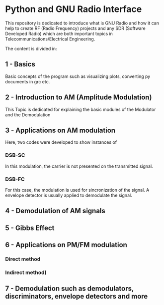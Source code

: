 # Python and GNU Radio Interface

This repository is dedicated to introduce what is GNU Radio and how it can help to create RF (Radio Frequency) projects and any SDR (Software Developed Radio) which are both important topics in Telecommunications/Electrical Engineering.

The content is divided in:

## 1 - Basics
Basic concepts of the program such as visualizing plots, converting py documents in grc etc.
## 2 - Introduction to AM (Amplitude Modulation)
This Topic is dedicated for explaining the basic modules of the Modulator and the Demodulation
## 3 - Applications on AM modulation
Here, two codes were developed to show instances of
### DSB-SC
In this modulation, the carrier is not presented on the transmitted signal.
### DSB-FC
For this case, the modulation is used for sincronization of the signal. A envelope detector is usually applied to demodulate the signal.
## 4 - Demodulation of AM signals

## 5 - Gibbs Effect
## 6 - Applications on PM/FM modulation 
### Direct method
### Indirect method)
## 7 - Demodulation such as demodulators, discriminators, envelope detectors and more

